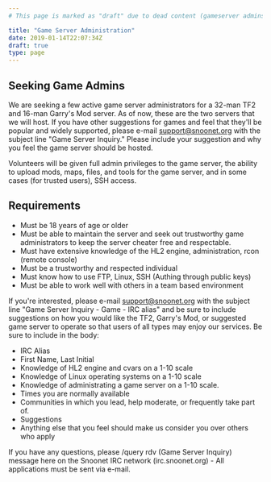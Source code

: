 ```yaml
---
# This page is marked as "draft" due to dead content (gameserver admins)

title: "Game Server Administration"
date: 2019-01-14T22:07:34Z
draft: true
type: page
---
```


## Seeking Game Admins

We are seeking a few active game server administrators for a 32-man TF2 and 16-man Garry's Mod server. As of now, these are the two servers that we will host. If you have other suggestions for games and feel that they'll be popular and widely supported, please e-mail support@snoonet.org with the subject line "Game Server Inquiry." Please include your suggestion and why you feel the game server should be hosted.

Volunteers will be given full admin privileges to the game server, the ability to upload mods, maps, files, and tools for the game server, and in some cases (for trusted users), SSH access.

## Requirements

* Must be 18 years of age or older
* Must be able to maintain the server and seek out trustworthy game administrators to keep the server cheater free and respectable.
* Must have extensive knowledge of the HL2 engine, administration, rcon (remote console)
* Must be a trustworthy and respected individual
* Must know how to use FTP, Linux, SSH (Authing through public keys)
* Must be able to work well with others in a team based environment

If you're interested, please e-mail support@snoonet.org with the subject line "Game Server Inquiry - Game - IRC alias" and be sure to include suggestions on how you would like the TF2, Garry's Mod, or suggested game server to operate so that users of all types may enjoy our services. Be sure to include in the body:

* IRC Alias
* First Name, Last Initial
* Knowledge of HL2 engine and cvars on a 1-10 scale
* Knowledge of Linux operating systems on a 1-10 scale
* Knowledge of administrating a game server on a 1-10 scale.
* Times you are normally available
* Communities in which you lead, help moderate, or frequently take part of.
* Suggestions
* Anything else that you feel should make us consider you over others who apply

If you have any questions, please /query rdv (Game Server Inquiry) message here on the Snoonet IRC network (irc.snoonet.org) - All applications must be sent via e-mail.

